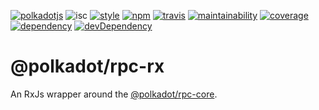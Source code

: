 [![polkadotjs](https://img.shields.io/badge/polkadot-js-orange.svg?style=flat-square)](https://polkadot.js.org)
![isc](https://img.shields.io/badge/license-ISC-lightgrey.svg?style=flat-square)
[![style](https://img.shields.io/badge/code%20style-semistandard-lightgrey.svg?style=flat-square)](https://github.com/Flet/semistandard)
[![npm](https://img.shields.io/npm/v/@polkadot/rpc-rx.svg?style=flat-square)](https://www.npmjs.com/package/@polkadot/rpc-rx)
[![travis](https://img.shields.io/travis/polkadot-js/api.svg?style=flat-square)](https://travis-ci.org/polkadot-js/api)
[![maintainability](https://img.shields.io/codeclimate/maintainability/polkadot-js/api.svg?style=flat-square)](https://codeclimate.com/github/polkadot-js/api/maintainability)
[![coverage](https://img.shields.io/coveralls/polkadot-js/api.svg?style=flat-square)](https://coveralls.io/github/polkadot-js/api?branch=master)
[![dependency](https://david-dm.org/polkadot-js/api.svg?style=flat-square&path=packages/rpc-rx)](https://david-dm.org/polkadot-js/api?path=packages/rpc-rx)
[![devDependency](https://david-dm.org/polkadot-js/api/dev-status.svg?style=flat-square&path=packages/rpc-rx)](https://david-dm.org/polkadot-js/api?path=packages/rpc-rx#info=devDependencies)

# @polkadot/rpc-rx

An RxJs wrapper around the [@polkadot/rpc-core](../rpc-core).
